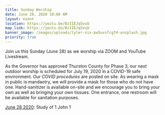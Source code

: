 ```yaml
---
title: Sunday Worship
date: June 28, 2020 10:00 AM
layout: event
location: https://youtu.be/BzIIEJqSvuU
map_link: https://youtu.be/BzIIEJqSvuU
banner_image: /images/uploads/tyler-nix-pw5uvsfcgf4-unsplash.jpg
priority: true
---
```

Join us this Sunday (June 28) as we worship via ZOOM and YouTube Livestream. 

As the Governor has approved Thurston County for Phase 3, our next outdoor worship is scheduled for July 19, 2020 in a COVID-19 safe environment. Our *COVID procedures* are posted on site. As wearing a mask in public is mandaotry, we will provide a mask for those who do not have one. Hand-sanitizer is available on-site and we encourage you to bring your own as well as bringing your own tissues. One entrance, one restroom will be available for sanitation purposes. 

[June 28 2020](https://youtu.be/fJt6OvugkCE): Study of 1 John 1